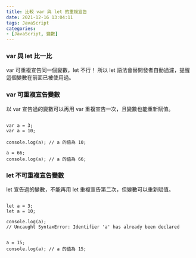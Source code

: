 ```yaml
---
title: 比較 var 與 let 的重複宣告
date: 2021-12-16 13:04:11
tags: JavaScript
categories:
- [JavaScript, 變數]
---
```


### var 與 let 比一比
var 可重複宣告同一個變數，let 不行！
所以 let 語法會替開發者自動過濾，提醒這個變數在前面已被使用過。

### var 可重複宣告變數
以 var 宣告過的變數可以再用 var 重複宣告一次，且變數也能重新賦值。

```JS

var a = 3;
var a = 10;

console.log(a); // a 的值為 10;

a = 66;
console.log(a); // a 的值為 66;

```

### let 不可重複宣告變數
let 宣告過的變數，不能再用 let 重複宣告第二次，但變數可以重新賦值。

```JS

let a = 3;
let a = 10;

console.log(a); 
// Uncaught SyntaxError: Identifier 'a' has already been declared


a = 15;
console.log(a); // a 的值為 15;

```
